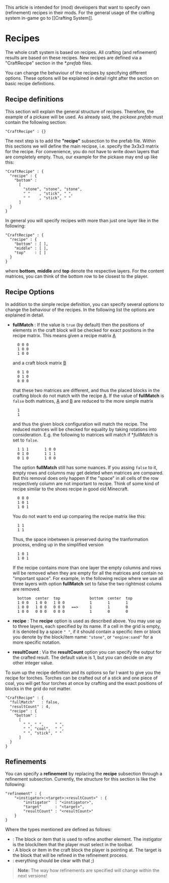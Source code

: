 This article is intended for (mod) developers that want to specify own (refinement) recipes in their mods. 
For the general usage of the crafting system in-game go to [[Crafting System]].

# Recipes
The whole craft system is based on recipes. All crafting (and refinement) results are based on these recipes. New recipes are defined via a "CraftRecipe" section in the _*.prefab_ files. 

You can change the behaviour of the recipes by specifying different options. These options will be explained in detail right after the section on basic recipe definitions.

## Recipe definitions
This section will explain the general structure of recipes. Therefore, the example of a pickaxe will be used. As already said, the _pickaxe.prefab_ must contain the following section:

    "CraftRecipe" : {}

The next step is to add the **"recipe"** subsection to the prefab file. Within this sections we will define the main recipse, i.e. specify the 3x3x3 matrix for the recipe. For convenience, you do not have to write down layers that are completely empty. Thus, our example for the pickaxe may end up like this:

    "CraftRecipe" : {
      "recipe" : {
		"bottom" :
		  [
		    "stone", "stone", "stone",
			" "	   , "stick", " ",
			" "	   , "stick", " "
		  ]
      }
    }
	
In general you will specify recipes with more than just one layer like in the following:

    "CraftRecipe" : {
      "recipe" : {
		"bottom" : [ ],
		"middle" : [ ],
		"top"    : [ ]
      }
    }
	
where **bottom**, **middle** and **top** denote the respective layers. For the content matrices, you can think of the bottom row to be closest to the player.

## Recipe Options
In addition to the simple recipe definition, you can specify several options to change the behaviour of the recipes. 
In the following list the options are explained in detail.

* **fullMatch** : If the value is `true` (by default) then the positions of elements in the craft block will be checked for exact positions in the recipe matrix. 
	This means given a recipe matrix <u>A</u>
	
		0 0 0
		1 0 0
		1 0 0
	and a craft block matrix <u>B</u>
	
		0 1 0
		0 1 0
		0 0 0
		
	that these two matrices are different, and thus the placed blocks in the crafting block do not match with the recipe <u>A</u>. 
	If the value of **fullMatch** is `false` both matrices, <u>A</u> and <u>B</u> are reduced to the more simple matrix
	
		1
		1
		
	and thus the given block configuration will match the recipe. The reduced matrices will be checked for equality by taking rotations into consideration. E.g. the following to matrices will match if **fullMatch* is set to `false`.
	
		1 1 1		1 0 0
		0 1 0		1 1 1
		0 1 0		1 0 0

	The option **fullMatch** still has some nuances. If you assing `false` to it, empty rows and columns may get deleted when matrices are compared. But this removal does only happen if the "space" in all cells of the row respectively column are not important to recipe. Think of some kind of recipe similar to the shoes recipe in good old Minecraft. 
	
		0 0 0 
		1 0 1
		1 0 1
		
	You do not want to end up comparing the recipe matrix like this:
	
		1 1
		1 1
		
	Thus, the space inbetween is preserved during the tranformation process, ending up in the simplified version
	
		1 0 1
		1 0 1
		
	If the recipe contains more than one layer the empty columns and rows will be removed when they are empty for all the matrices and contain no "important space". For example, in the following recipe where we use all three layers with option **fullMatch** set to false the two rightmost colums are removed.
	
		bottom	center	top				bottom	center	top
		1 0 0	1 0 0	1 0 0			1		1		1
		1 0 0	1 0 0	0 0 0	==>		1		1		0
		1 0 0	0 0 0   0 0 0			1		0		0
		
* **recipe** : The **recipe** option is used as described above. You may use up to three layers, each specified by its name. If a cell in the grid is empty, it is denoted by a space `" "`, if it should contain a specific item 
	or block you denote by the block/item name: `"stone"`, or `"engine:sand"` for a more specific notation.
	
* **resultCount** : Via the **resultCount** option you can specify the output for the crafted result. The default value is 1, but you can decide on any other integer value. 

To sum up the recipe definition and its options so far I want to give you the recipe for torches. Torches can be crafted out of a stick and one piece of coal, you will get four torches at once by crafting and the exact positions of blocks in the grid do not matter.

	"CraftRecipe" : {
	  "fullMatch"   : false,
	  "resultCount" : 4,
      "recipe" : {
		"bottom" :
		  [
		    " ", " ",     " ",
			" ", "coal",  " ",
			" ", "stick", " "
		  ]
      }
    }

## Refinements
You can specify a **refinement** by replacing the **recipe** subsection through a refinement subsection. 
Currently, the structure for this section is like the following:
  
    "refinement" : {
		"<instigator>:<target>:<resultCount>" : {
			"instigator"  : "<instigator>",
			"target"      : "<target>",
			"resultCount" : "<resultCount>"
		}
	}
	
Where the types mentioned are defined as follows:

* _<instigator>_ : The block or item that is used to refine another element. The instigator is the block/item that the player must select in the toolbar.
* _<target>_ : A block or item in the craft block the player is pointing at. The target is the block that will be refined in the refinement process.
* _<resultCount>_ : everything should be clear with that ;)

> **Note:** The way how refinements are specified will change within the next versions!

